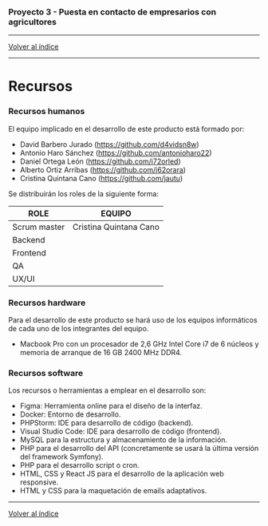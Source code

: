 ### Proyecto 3 - Puesta en contacto de empresarios con agricultores

---

[Volver al índice](../../README.md)

---

# Recursos

### Recursos humanos
El equipo implicado en el desarrollo de este producto está formado por:

* David Barbero Jurado (https://github.com/d4vidsn8w)
* Antonio Haro Sánchez (https://github.com/antonioharo22)
* Daniel Ortega León (https://github.com/i72orled)
* Alberto Ortiz Arribas (https://github.com/i62orara)
* Cristina Quintana Cano (https://github.com/jautu)

Se distribuirán los roles de la siguiente forma:

| ROLE  | EQUIPO |
|---|---|
| Scrum master  | Cristina Quintana Cano |
| Backend  |   |
| Frontend |   |
| QA  |   |
| UX/UI  |   |

### Recursos hardware

Para el desarrollo de este producto se hará uso de los equipos informáticos de cada uno de los integrantes del equipo.

* Macbook Pro con un procesador de 2,6 GHz Intel Core i7 de 6 núcleos y memoria de arranque de 16 GB 2400 MHz DDR4.

### Recursos software

Los recursos o herramientas a emplear en el desarrollo son:

* Figma: Herramienta online para el diseño de la interfaz.
* Docker: Entorno de desarrollo.
* PHPStorm: IDE para desarrollo de código (backend).
* Visual Studio Code: IDE para desarrollo de código (frontend).
* MySQL para la estructura y almacenamiento de la información.
* PHP para el desarrollo del API (concretamente se usará la última versión del framework Symfony).
* PHP para el desarrollo script o cron.
* HTML, CSS y React JS para el desarrollo de la aplicación web responsive.
* HTML y CSS para la maquetación de emails adaptativos.


---

[Volver al índice](../../README.md)